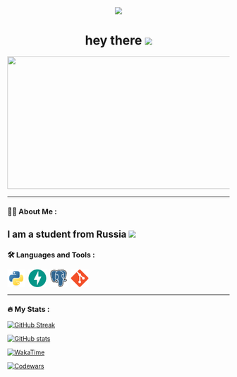 <div id="header" align="center">
  <img src="https://media.giphy.com/media/M9gbBd9nbDrOTu1Mqx/giphy.gif" width="100"/>
</div>
<h1 align="center"> 
  hey there
  <img src="https://media.giphy.com/media/hvRJCLFzcasrR4ia7z/giphy.gif" width="30px"/>
</h1>
<div align="center">
  <img src="https://media.giphy.com/media/dWesBcTLavkZuG35MI/giphy.gif" width="600" height="300"/>
</div>

---

### :man_technologist: About Me :
I am a student from Russia <img src="https://media.giphy.com/media/WUlplcMpOCEmTGBtBW/giphy.gif" width="30"> 
---

### :hammer_and_wrench: Languages and Tools :
<div>
  <img src="https://github.com/devicons/devicon/blob/master/icons/python/python-original.svg" title="Python" alt="Python" width="40" height="40"/>&nbsp;
  <img src="https://github.com/devicons/devicon/blob/master/icons/fastapi/fastapi-original.svg" title="FastAPI" alt="FastAPI" width="40" height="40"/>&nbsp;
  <img src="https://github.com/devicons/devicon/blob/master/icons/postgresql/postgresql-original.svg" title="PostgreSQL" alt="PostgreSQL" width="40" height="40"/>&nbsp;
  <img src="https://github.com/devicons/devicon/blob/master/icons/git/git-original.svg" title="Git" alt="Git" width="40" height="40"/>&nbsp;
</div>

---

### :fire: My Stats :
[![GitHub Streak](https://github-readme-streak-stats.herokuapp.com/?user=Ehson0111)](https://git.io/streak-stats)

[![GitHub stats](https://github-readme-stats.vercel.app/api?username=Ehson0111&show_icons=true&theme=radical)](https://github.com/anuraghazra/github-readme-stats)

[![WakaTime](https://wakatime.com/badge/user/your-user-id.svg)](https://wakatime.com/@your-user-id)

[![Codewars](https://www.codewars.com/users/your-username/badges/large)](https://www.codewars.com/users/your-username)
